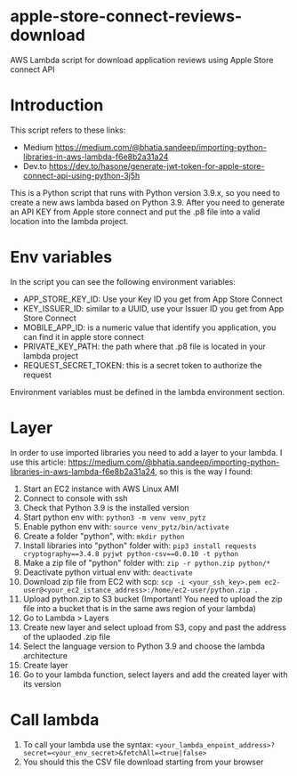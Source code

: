 # apple-store-connect-reviews-download
AWS Lambda script for download application reviews using Apple Store connect API

# Introduction
This script refers to these links:
- Medium https://medium.com/@bhatia.sandeep/importing-python-libraries-in-aws-lambda-f6e8b2a31a24
- Dev.to https://dev.to/hasone/generate-jwt-token-for-apple-store-connect-api-using-python-3j5h

This is a Python script that runs with Python version 3.9.x, so you need to create a new aws lambda based on Python 3.9.
After you need to generate an API KEY from Apple store connect and put the .p8 file into a valid location into the lambda project.

# Env variables
In the script you can see the following environment variables:
- APP_STORE_KEY_ID: Use your Key ID you get from App Store Connect
- KEY_ISSUER_ID: similar to a UUID, use your Issuer ID you get from App Store Connect
- MOBILE_APP_ID: is a numeric value that identify you application, you can find it in apple store connect
- PRIVATE_KEY_PATH: the path where that .p8 file is located in your lambda project
- REQUEST_SECRET_TOKEN: this is a secret token to authorize the request

Environment variables must be defined in the lambda environment section.

# Layer
In order to use imported libraries you need to add a layer to your lambda. I use this article: https://medium.com/@bhatia.sandeep/importing-python-libraries-in-aws-lambda-f6e8b2a31a24, so this is the way I found:
1. Start an EC2 instance with AWS Linux AMI
2. Connect to console with ssh
3. Check that Python 3.9 is the installed version
4. Start python env with: ```python3 -m venv venv_pytz```
5. Enable python env with: ```source venv_pytz/bin/activate```
6. Create a folder "python", with: ```mkdir python```
7. Install libraries into "python" folder with: ```pip3 install requests cryptography==3.4.8 pyjwt python-csv==0.0.10 -t python```
8. Make a zip file of "python" folder with: ```zip -r python.zip python/*```
9. Deactivate python virtual env with: ```deactivate```
10. Download zip file from EC2 with scp: ```scp -i <your_ssh_key>.pem ec2-user@<your_ec2_istance_address>:/home/ec2-user/python.zip .```
11. Upload python.zip to S3 bucket (Important! You need to upload the zip file into a bucket that is in the same aws region of your lambda)
12. Go to Lambda > Layers
13. Create new layer and select upload from S3, copy and past the address of the uplaoded .zip file
14. Select the language version to Python 3.9 and choose the lambda architecture
15. Create layer
16. Go to your lambda function, select layers and add the created layer with its version

# Call lambda
1. To call your lambda use the syntax: ```<your_lambda_enpoint_address>?secret=<your_env_secret>&fetchAll=<true|false>```
2. You should this the CSV file download starting from your browser
